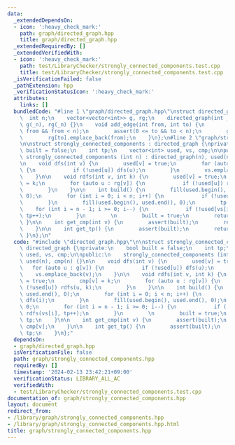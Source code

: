 ```yaml
---
data:
  _extendedDependsOn:
  - icon: ':heavy_check_mark:'
    path: graph/directed_graph.hpp
    title: graph/directed_graph.hpp
  _extendedRequiredBy: []
  _extendedVerifiedWith:
  - icon: ':heavy_check_mark:'
    path: test/LibraryChecker/strongly_connected_components.test.cpp
    title: test/LibraryChecker/strongly_connected_components.test.cpp
  _isVerificationFailed: false
  _pathExtension: hpp
  _verificationStatusIcon: ':heavy_check_mark:'
  attributes:
    links: []
  bundledCode: "#line 1 \"graph/directed_graph.hpp\"\nstruct directed_graph {\n  \
    \  int n;\n    vector<vector<int>> g, rg;\n    directed_graph(int _n) : n(_n),\
    \ g(_n), rg(_n) {}\n    void add_edge(int from, int to) {\n        assert(0 <=\
    \ from && from < n);\n        assert(0 <= to && to < n);\n        g[from].emplace_back(to);\n\
    \        rg[to].emplace_back(from);\n    }\n};\n#line 2 \"graph/strongly_connected_components.hpp\"\
    \n\nstruct strongly_connected_components : directed_graph {\nprivate:\n    bool\
    \ built = false;\n    int tp;\n    vector<int> used, vs, cmp;\n\npublic:\n   \
    \ strongly_connected_components (int n) : directed_graph(n), used(n), cmp(n) {}\n\
    \n    void dfs(int v) {\n        used[v] = true;\n        for (auto u : g[v])\
    \ {\n            if (!used[u]) dfs(u);\n        }\n        vs.emplace_back(v);\n\
    \    }\n\n    void rdfs(int v, int k) {\n        used[v] = true;\n        cmp[v]\
    \ = k;\n        for (auto u : rg[v]) {\n            if (!used[u]) rdfs(u, k);\n\
    \        }\n    }\n\n    int build() {\n        fill(used.begin(), used.end(),\
    \ 0);\n        for (int i = 0; i < n; i++) {\n            if (!used[i]) dfs(i);\n\
    \        }\n        fill(used.begin(), used.end(), 0);\n        tp = 0;\n    \
    \    for (int i = n - 1; i >= 0; i--) {\n            if (!used[vs[i]]) rdfs(vs[i],\
    \ tp++);\n        }\n        \n        built = true;\n        return tp;\n   \
    \ }\n\n    int get_cmp(int v) {\n        assert(built);\n        return cmp[v];\n\
    \    }\n\n    int get_tp() {\n        assert(built);\n        return tp;\n   \
    \ }\n};\n"
  code: "#include \"directed_graph.hpp\"\n\nstruct strongly_connected_components :\
    \ directed_graph {\nprivate:\n    bool built = false;\n    int tp;\n    vector<int>\
    \ used, vs, cmp;\n\npublic:\n    strongly_connected_components (int n) : directed_graph(n),\
    \ used(n), cmp(n) {}\n\n    void dfs(int v) {\n        used[v] = true;\n     \
    \   for (auto u : g[v]) {\n            if (!used[u]) dfs(u);\n        }\n    \
    \    vs.emplace_back(v);\n    }\n\n    void rdfs(int v, int k) {\n        used[v]\
    \ = true;\n        cmp[v] = k;\n        for (auto u : rg[v]) {\n            if\
    \ (!used[u]) rdfs(u, k);\n        }\n    }\n\n    int build() {\n        fill(used.begin(),\
    \ used.end(), 0);\n        for (int i = 0; i < n; i++) {\n            if (!used[i])\
    \ dfs(i);\n        }\n        fill(used.begin(), used.end(), 0);\n        tp =\
    \ 0;\n        for (int i = n - 1; i >= 0; i--) {\n            if (!used[vs[i]])\
    \ rdfs(vs[i], tp++);\n        }\n        \n        built = true;\n        return\
    \ tp;\n    }\n\n    int get_cmp(int v) {\n        assert(built);\n        return\
    \ cmp[v];\n    }\n\n    int get_tp() {\n        assert(built);\n        return\
    \ tp;\n    }\n};"
  dependsOn:
  - graph/directed_graph.hpp
  isVerificationFile: false
  path: graph/strongly_connected_components.hpp
  requiredBy: []
  timestamp: '2024-02-13 23:42:21+09:00'
  verificationStatus: LIBRARY_ALL_AC
  verifiedWith:
  - test/LibraryChecker/strongly_connected_components.test.cpp
documentation_of: graph/strongly_connected_components.hpp
layout: document
redirect_from:
- /library/graph/strongly_connected_components.hpp
- /library/graph/strongly_connected_components.hpp.html
title: graph/strongly_connected_components.hpp
---
```

